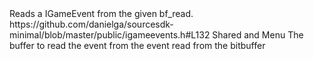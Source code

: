 <function name="UnserializeEvent" parent="IGameEventManager2" type="classfunc">
	<description>Reads a <page>IGameEvent</page> from the given <page>bf_read</page>.</description>
	<source>https://github.com/danielga/sourcesdk-minimal/blob/master/public/igameevents.h#L132</source>
	<realm>Shared and Menu</realm>
	<args>
		<arg name="buf" type="bf_read*">The buffer to read the event from</arg>
	</args>
	<rets>
		<ret name="event" type="IGameEvent*">the event read from the bitbuffer</ret>
	</rets>
</function>